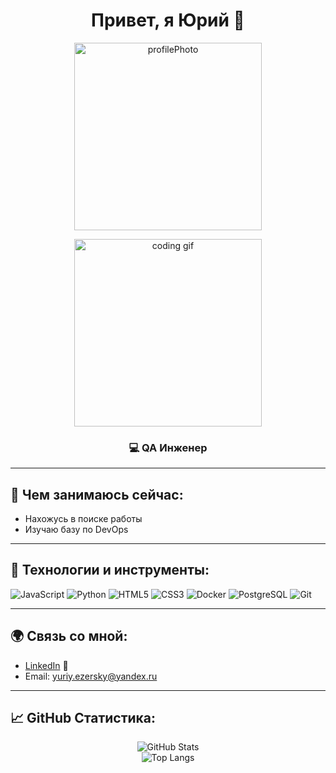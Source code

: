 <h1 align="center">Привет, я Юрий 👋</h1>

<p align="center">
  <img src="https://www.linkedin.com/in/yuriy-ezersky/overlay/background-image/" alt="profilePhoto" width="300">
</p>

<p align="center">
  <img src="https://c.tenor.com/u8D5XYdrrnAAAAAd/coding.gif" alt="coding gif" width="300">
</p>

<h3 align="center">💻 QA Инженер</h3>

---

## 🔭 Чем занимаюсь сейчас:
- Нахожусь в поиске работы
- Изучаю базу по DevOps 

---

## 🚀 Технологии и инструменты:
<p>
  <img src="https://img.shields.io/badge/-JavaScript-F7DF1E?style=flat-square&logo=javascript&logoColor=black" alt="JavaScript">
  <img src="https://img.shields.io/badge/-Python-3776AB?style=flat-square&logo=python&logoColor=white" alt="Python">
  <img src="https://img.shields.io/badge/-HTML5-E34F26?style=flat-square&logo=html5&logoColor=white" alt="HTML5">
  <img src="https://img.shields.io/badge/-CSS3-1572B6?style=flat-square&logo=css3" alt="CSS3">
  <img src="https://img.shields.io/badge/-Docker-2496ED?style=flat-square&logo=docker&logoColor=white" alt="Docker">
  <img src="https://img.shields.io/badge/-PostgreSQL-336791?style=flat-square&logo=postgresql&logoColor=white" alt="PostgreSQL">
  <img src="https://img.shields.io/badge/-Git-F05032?style=flat-square&logo=git&logoColor=white" alt="Git">
</p>

---

## 🌍 Связь со мной:
- [LinkedIn](https://linkedin.com/in/yuriy-ezersky) 👔
- Email: [yuriy.ezersky@yandex.ru](mailto:yuriy.ezersky@yandex.ru)

---

## 📈 GitHub Статистика:
<p align="center">
  <img src="https://github-readme-stats.vercel.app/api?username=YuriyEzersky&show_icons=true&theme=dark" alt="GitHub Stats">
  <br>
  <img src="https://github-readme-stats.vercel.app/api/top-langs/?username=YuriyEzersky&layout=compact&theme=dark" alt="Top Langs">
</p>
